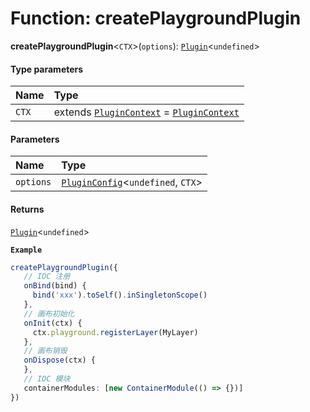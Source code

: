 # Function: createPlaygroundPlugin

**createPlaygroundPlugin**<`CTX`>(`options`): [`Plugin`](/auto-docs/fixed-layout-editor/variables/Plugin-1.md)<`undefined`>

#### Type parameters

| Name | Type |
| :------ | :------ |
| `CTX` | extends [`PluginContext`](/auto-docs/fixed-layout-editor/variables/PluginContext-1.md) = [`PluginContext`](/auto-docs/fixed-layout-editor/variables/PluginContext-1.md) |

#### Parameters

| Name | Type |
| :------ | :------ |
| `options` | [`PluginConfig`](/auto-docs/fixed-layout-editor/interfaces/PluginConfig.md)<`undefined`, `CTX`> |

#### Returns

[`Plugin`](/auto-docs/fixed-layout-editor/variables/Plugin-1.md)<`undefined`>

**`Example`**

```ts
createPlaygroundPlugin({
   // IOC 注册
   onBind(bind) {
     bind('xxx').toSelf().inSingletonScope()
   },
   // 画布初始化
   onInit(ctx) {
     ctx.playground.registerLayer(MyLayer)
   },
   // 画布销毁
   onDispose(ctx) {
   },
   // IOC 模块
   containerModules: [new ContainerModule(() => {})]
})
```
